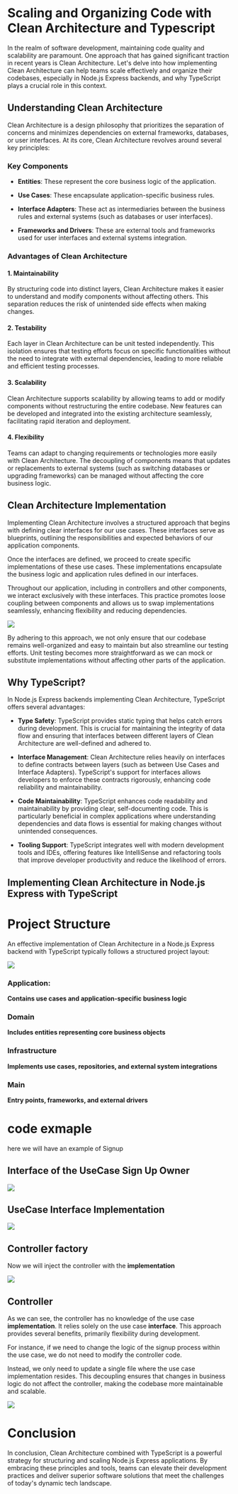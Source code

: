 # Scaling and Organizing Code with Clean Architecture and Typescript

In the realm of software development, maintaining code quality and scalability are paramount. One approach that has gained significant traction in recent years is Clean Architecture. Let's delve into how implementing Clean Architecture can help teams scale effectively and organize their codebases, especially in Node.js Express backends, and why TypeScript plays a crucial role in this context.

## Understanding Clean Architecture

Clean Architecture is a design philosophy that prioritizes the separation of concerns and minimizes dependencies on external frameworks, databases, or user interfaces. At its core, Clean Architecture revolves around several key principles:

### Key Components

- **Entities**: These represent the core business logic of the application.

- **Use Cases**: These encapsulate application-specific business rules.

- **Interface Adapters**: These act as intermediaries between the business rules and external systems (such as databases or user interfaces).

- **Frameworks and Drivers**: These are external tools and frameworks used for user interfaces and external systems integration.

### Advantages of Clean Architecture

#### 1. Maintainability

By structuring code into distinct layers, Clean Architecture makes it easier to understand and modify components without affecting others. This separation reduces the risk of unintended side effects when making changes.

#### 2. Testability

Each layer in Clean Architecture can be unit tested independently. This isolation ensures that testing efforts focus on specific functionalities without the need to integrate with external dependencies, leading to more reliable and efficient testing processes.

#### 3. Scalability

Clean Architecture supports scalability by allowing teams to add or modify components without restructuring the entire codebase. New features can be developed and integrated into the existing architecture seamlessly, facilitating rapid iteration and deployment.

#### 4. Flexibility

Teams can adapt to changing requirements or technologies more easily with Clean Architecture. The decoupling of components means that updates or replacements to external systems (such as switching databases or upgrading frameworks) can be managed without affecting the core business logic.

## Clean Architecture Implementation

Implementing Clean Architecture involves a structured approach that begins with defining clear interfaces for our use cases. These interfaces serve as blueprints, outlining the responsibilities and expected behaviors of our application components.

Once the interfaces are defined, we proceed to create specific implementations of these use cases. These implementations encapsulate the business logic and application rules defined in our interfaces.

Throughout our application, including in controllers and other components, we interact exclusively with these interfaces. This practice promotes loose coupling between components and allows us to swap implementations seamlessly, enhancing flexibility and reducing dependencies.

![](/images/diagram.png)

By adhering to this approach, we not only ensure that our codebase remains well-organized and easy to maintain but also streamline our testing efforts. Unit testing becomes more straightforward as we can mock or substitute implementations without affecting other parts of the application.

## Why TypeScript?

In Node.js Express backends implementing Clean Architecture, TypeScript offers several advantages:

- **Type Safety**: TypeScript provides static typing that helps catch errors during development. This is crucial for maintaining the integrity of data flow and ensuring that interfaces between different layers of Clean Architecture are well-defined and adhered to.

- **Interface Management**: Clean Architecture relies heavily on interfaces to define contracts between layers (such as between Use Cases and Interface Adapters). TypeScript's support for interfaces allows developers to enforce these contracts rigorously, enhancing code reliability and maintainability.

- **Code Maintainability**: TypeScript enhances code readability and maintainability by providing clear, self-documenting code. This is particularly beneficial in complex applications where understanding dependencies and data flows is essential for making changes without unintended consequences.

- **Tooling Support**: TypeScript integrates well with modern development tools and IDEs, offering features like IntelliSense and refactoring tools that improve developer productivity and reduce the likelihood of errors.

## Implementing Clean Architecture in Node.js Express with TypeScript

# Project Structure

An effective implementation of Clean Architecture in a Node.js Express backend with TypeScript typically follows a structured project layout:

![](/images/structure_clean_arch.png)

### Application:

**Contains use cases and application-specific business logic**

### Domain

**Includes entities representing core business objects**

### Infrastructure

**Implements use cases, repositories, and external system integrations**

### Main

**Entry points, frameworks, and external drivers**

# code exmaple

here we will have an example of Signup

## Interface of the UseCase Sign Up Owner

![](/images/interface.png)

## UseCase Interface Implementation

![](/images/implementaion.png)

## Controller factory

Now we will inject the controller with the **implementation**

![](/images/controller_factory.png)

## Controller

As we can see, the controller has no knowledge of the use case **implementation**. It relies solely on the use case **interface**. This approach provides several benefits, primarily flexibility during development.

For instance, if we need to change the logic of the signup process within the use case, we do not need to modify the controller code.

Instead, we only need to update a single file where the use case implementation resides. This decoupling ensures that changes in business logic do not affect the controller, making the codebase more maintainable and scalable.

![](/images/controller.png)

# Conclusion

In conclusion, Clean Architecture combined with TypeScript is a powerful strategy for structuring and scaling Node.js Express applications. By embracing these principles and tools, teams can elevate their development practices and deliver superior software solutions that meet the challenges of today's dynamic tech landscape.
